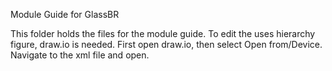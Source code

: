 Module Guide for GlassBR

This folder holds the files for the module guide.  To edit the uses
hierarchy figure, draw.io is needed.  First open draw.io, then select Open
from/Device.  Navigate to the xml file and open.
